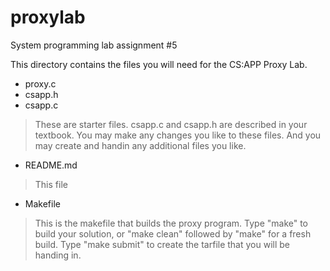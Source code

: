 # proxylab
System programming lab assignment #5

This directory contains the files you will need for the CS:APP Proxy Lab.

* proxy.c
* csapp.h
* csapp.c
>    These are starter files.  csapp.c and csapp.h are described in
>    your textbook. You may make any changes you like to these files.
>    And you may create and handin any additional files you like.

* README.md
>    This file

* Makefile
>    This is the makefile that builds the proxy program.
>    Type "make" to build your solution, or "make clean" followed
>    by "make" for a fresh build. Type "make submit" to create the tarfile
>    that you will be handing in.
